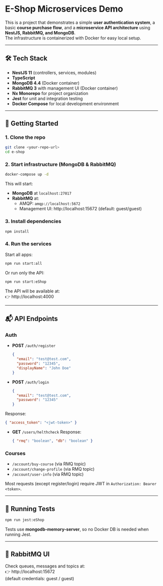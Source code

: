 # E-Shop Microservices Demo

This is a project that demonstrates a simple **user authentication system**, a basic **course purchase flow**, and a **microservice API architecture** using **NestJS, RabbitMQ, and MongoDB**.  
The infrastructure is containerized with Docker for easy local setup.

---

## 🛠️ Tech Stack

- **NestJS 11** (controllers, services, modules)
- **TypeScript**
- **MongoDB 4.4** (Docker container)
- **RabbitMQ 3** with management UI (Docker container)
- **Nx Monorepo** for project organization
- **Jest** for unit and integration testing
- **Docker Compose** for local development environment

---

## 🚀 Getting Started

### 1. Clone the repo
```bash
git clone <your-repo-url>
cd e-shop
```

### 2. Start infrastructure (MongoDB & RabbitMQ)
```bash
docker-compose up -d
```

This will start:
- **MongoDB** at `localhost:27017`
- **RabbitMQ** at:
  - AMQP: `amqp://localhost:5672`
  - Management UI: http://localhost:15672  (default: guest/guest)

### 3. Install dependencies
```bash
npm install
```

### 4. Run the services
Start all apps:
```bash
npm run start:all
```

Or run only the API:
```bash
npm run start:eShop
```

The API will be available at:  
👉 http://localhost:4000

---

## 📬 API Endpoints

### Auth
- **POST** `/auth/register`
  ```json
  {
    "email": "test@test.com",
    "password": "12345",
    "displayName": "John Doe"
  }
  ```

- **POST** `/auth/login`
  ```json
  {
    "email": "test@test.com",
    "password": "12345"
  }
  ```
Response:
```json
{ "access_token": "<jwt-token>" }
```

- **GET** `/users/helthcheck`
Response:
  ```json
  { "rmq": "boolean", "db": "boolean" }
  ```



### Courses
- `/account/buy-course` (via RMQ topic)
- `/account/change-profile` (via RMQ topic)
- `/account/user-info` (via RMQ topic)

Most requests (except register/login) require JWT in `Authorization: Bearer <token>`.

---

## 🧪 Running Tests

```bash
npm run jest:eShop
```

Tests use **mongodb-memory-server**, so no Docker DB is needed when running Jest.

---

## 🔗 RabbitMQ UI

Check queues, messages and topics at:  
👉 http://localhost:15672  
(default credentials: guest / guest)
